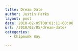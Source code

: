 ```yaml
---
title: Dream Date
author: Justin Parks
layout: post
date: 2010-02-05T08:01:11+00:00
url: /2010/02/05/dream-date/
categories:
  - Chipmunk Bay

---
```

